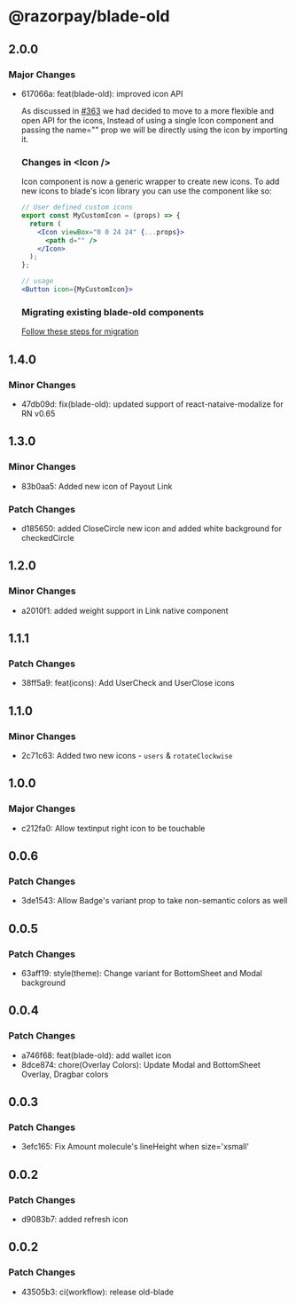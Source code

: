 # @razorpay/blade-old

## 2.0.0

### Major Changes

- 617066a: feat(blade-old): improved icon API

  As discussed in [#363](https://github.com/razorpay/blade/issues/363) we had decided to move to a more flexible and open API for the icons,
  Instead of using a single Icon component and passing the name="" prop we will be directly using the icon by importing it.

  ### Changes in \<Icon />

  Icon component is now a generic wrapper to create new icons.
  To add new icons to blade's icon library you can use the <Icon /> component like so:

  ```jsx
  // User defined custom icons
  export const MyCustomIcon = (props) => {
    return (
      <Icon viewBox="0 0 24 24" {...props}>
        <path d="" />
      </Icon>
    );
  };

  // usage
  <Button icon={MyCustomIcon}>
  ```

  ### Migrating existing blade-old components

  [Follow these steps for migration](./MIGRATION.md)

## 1.4.0

### Minor Changes

- 47db09d: fix(blade-old): updated support of react-nataive-modalize for RN v0.65

## 1.3.0

### Minor Changes

- 83b0aa5: Added new icon of Payout Link

### Patch Changes

- d185650: added CloseCircle new icon and added white background for checkedCircle

## 1.2.0

### Minor Changes

- a2010f1: added weight support in Link native component

## 1.1.1

### Patch Changes

- 38ff5a9: feat(icons): Add UserCheck and UserClose icons

## 1.1.0

### Minor Changes

- 2c71c63: Added two new icons - `users` & `rotateClockwise`

## 1.0.0

### Major Changes

- c212fa0: Allow textinput right icon to be touchable

## 0.0.6

### Patch Changes

- 3de1543: Allow Badge's variant prop to take non-semantic colors as well

## 0.0.5

### Patch Changes

- 63aff19: style(theme): Change variant for BottomSheet and Modal background

## 0.0.4

### Patch Changes

- a746f68: feat(blade-old): add wallet icon
- 8dce874: chore(Overlay Colors): Update Modal and BottomSheet Overlay, Dragbar colors

## 0.0.3

### Patch Changes

- 3efc165: Fix Amount molecule's lineHeight when size='xsmall'

## 0.0.2

### Patch Changes

- d9083b7: added refresh icon

## 0.0.2

### Patch Changes

- 43505b3: ci(workflow): release old-blade

